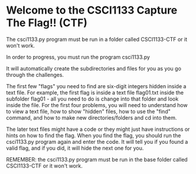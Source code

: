 # Welcome to the CSCI1133 Capture The Flag!! (CTF)

The csci1133.py program must be run in a folder called CSCI1133-CTF or it won't work.

In order to progress, you must run the program csci1133.py

It will automatically create the subdirectories and files for you as you go through the challenges.

The first few "flags" you need to find are six-digit integers hidden inside a text file. For example, the first flag is inside a text file flag01.txt inside the subfolder flag01 - all you need to do is change into that folder and look inside the file. For the first four problems, you will need to understand how to view a text file, how to show "hidden" files, how to use the "find" command, and how to make new directories/folders and cd into them.

The later text files might have a code or they might just have instructions or hints on how to find the flag. When you find the flag, you should run the csci1133.py program again and enter the code. It will tell you if you found a valid flag, and if you did, it will hide the next one for you.

REMEMBER: the csci1133.py program must be run in the base folder called CSCI1133-CTF or it won't work.